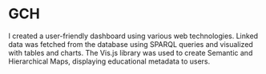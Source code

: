 # GCH
I created a user-friendly dashboard using various web technologies. Linked data was fetched from the database using SPARQL queries and visualized with tables and charts. The Vis.js library was used to create Semantic and Hierarchical Maps, displaying educational metadata to users.
